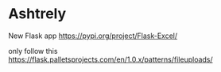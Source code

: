 # Ashtrely
New Flask app https://pypi.org/project/Flask-Excel/

only follow this
https://flask.palletsprojects.com/en/1.0.x/patterns/fileuploads/
